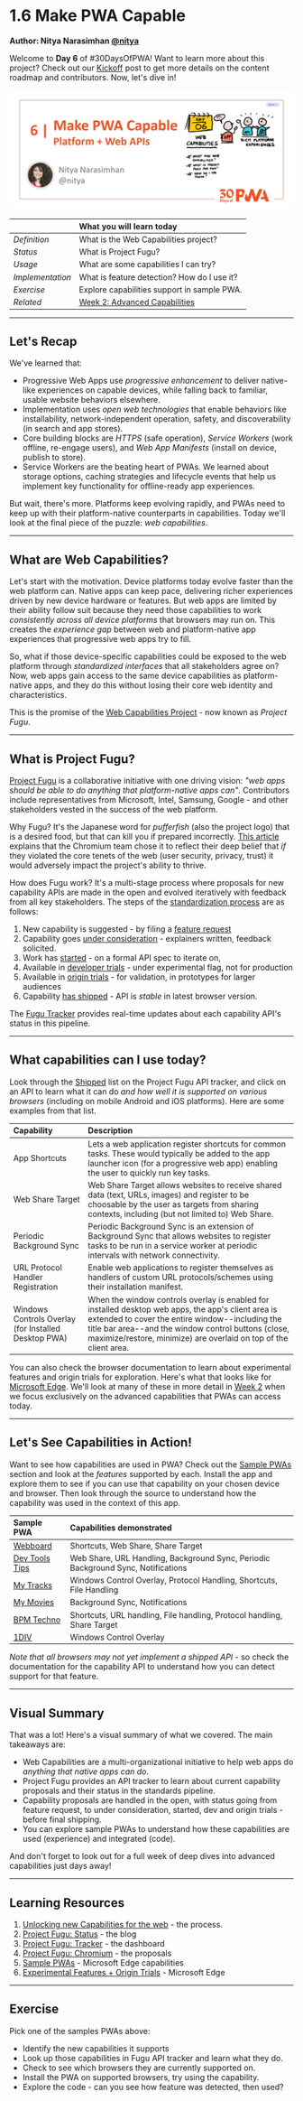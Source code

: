 # 1.6 Make PWA Capable

**Author: Nitya Narasimhan [@nitya](https://twitter.com/nitya)**

Welcome to **Day 6** of #30DaysOfPWA! Want to learn more about this project? Check out our [Kickoff](../kickoff.md) post to get more details on the content roadmap and contributors. Now, let's dive in!

![Welcome to Day 6. Make PWA Capable.](_media/day-06.jpg)

|  | What you will learn today |
|:--- |:---|
| _Definition_ | What is the Web Capabilities project? |
| _Status_ | What is Project Fugu? |
| _Usage_ | What are some capabilities I can try? |
| _Implementation_ | What is feature detection? How do I use it?  |
| _Exercise_ | Explore capabilities support in sample PWA. |
| _Related_ | [Week 2: Advanced Capabilities](../advanced-capabilities/) |

---

## Let's Recap

We've learned that:
 * Progressive Web Apps use _progressive enhancement_ to deliver native-like experiences on capable devices, while falling back to familiar, usable website behaviors elsewhere.
 * Implementation uses _open web technologies_ that enable behaviors like installability, network-independent operation, safety, and discoverability (in search and app stores).
 * Core building blocks are _HTTPS_ (safe operation), _Service Workers_ (work offline, re-engage users), and _Web App Manifests_ (install on device, publish to store). 
 * Service Workers are the beating heart of PWAs. We learned about storage options, caching strategies and lifecycle events that help us implement key functionality for offline-ready app experiences.

But wait, there's more. Platforms keep evolving rapidly, and PWAs need to keep up with their platform-native counterparts in capabilities. Today we'll look at the final piece of the puzzle: _web capabilities_.


---

## What are Web Capabilities?

Let's start with the motivation. Device platforms today evolve faster than the web platform can. Native apps can keep pace, delivering richer experiences driven by new device hardware or features. But web apps are limited by their ability follow suit because they need those capabilities to work _consistently across all device platforms_ that browsers may run on. This creates the _experience gap_ between web and platform-native app experiences that progressive web apps try to fill.

So, what if those device-specific capabilities could be exposed to the web platform through _standardized interfaces_ that all stakeholders agree on? Now, web apps gain access to the same device capabilities as platform-native apps, and they do this without losing their core web identity and characteristics.

This is the promise of the [Web Capabilities Project](https://aka.ms/learn-PWA/30Days-1.6/developers.google.com/web/updates/capabilities) - now known as _Project Fugu_. 

---

## What is Project Fugu?

[Project Fugu](https://aka.ms/learn-PWA/30Days-1.6/www.chromium.org/teams/web-capabilities-fugu) is a collaborative initiative with one driving vision: _"web apps should be able to do anything that platform-native apps can"_. Contributors include representatives from Microsoft, Intel, Samsung, Google - and other stakeholders vested in the success of the web platform.

Why Fugu? It's the Japanese word for _pufferfish_ (also the project logo) that is a desired food, but that can kill you if prepared incorrectly. [This article](https://aka.ms/learn-PWA/30Days-1.6/felixgerschau.com/web-capabilities-project-fugu-google) explains that the Chromium team chose it to reflect their deep belief that _if_ they violated the core tenets of the web (user security, privacy, trust) it would adversely impact the project's ability to thrive.

How does Fugu work? It's a multi-stage process where proposals for new capability APIs are made in the open and evolved iteratively with feedback from all key stakeholders. The steps of the [standardization process](https://aka.ms/learn-PWA/30Days-1.6/web.dev/fugu-status) are as follows:

 1. New capability is suggested - by filing a [feature request](https://aka.ms/learn-PWA/30Days-1.6/web.dev/fugu-status)
 2. Capability goes [under consideration](https://aka.ms/learn-PWA/30Days-1.6/fugu-tracker.web.app#under-consideration) - explainers written, feedback solicited.
 3. Work has [started](https://aka.ms/learn-PWA/30Days-1.6/fugu-tracker.web.app#started) - on a formal API spec to iterate on,
 4. Available in [developer trials](https://aka.ms/learn-PWA/30Days-1.6/fugu-tracker.web.app#developer-trial) - under experimental flag, not for production
 5. Available in [origin trials](https://aka.ms/learn-PWA/30Days-1.6/fugu-tracker.web.app#origin-trial) - for validation, in prototypes for larger audiences
 6. Capability [has shipped](https://aka.ms/learn-PWA/30Days-1.6/fugu-tracker.web.app#shipped) - API is _stable_ in latest browser version.

The [Fugu Tracker](https://aka.ms/learn-PWA/30Days-1.6/fugu-tracker.web.app) provides real-time updates about each capability API's status in this pipeline.

---

## What capabilities can I use today?

Look through the [Shipped](https://aka.ms/learn-PWA/30Days-1.6/fugu-tracker.web.app#shipped) list on the Project Fugu API tracker, and click on an API to learn what it can do _and how well it is supported on various browsers_ (including on mobile Android and iOS platforms). Here are some examples from that list.

| Capability | Description |
|:---|:---|
| App Shortcuts | Lets a web application register shortcuts for common tasks. These would typically be added to the app launcher icon (for a progressive web app) enabling the user to quickly run key tasks. |
| Web Share Target | Web Share Target allows websites to receive shared data (text, URLs, images) and register to be choosable by the user as targets from sharing contexts, including (but not limited to) Web Share. |
| Periodic Background Sync | Periodic Background Sync is an extension of Background Sync that allows websites to register tasks to be run in a service worker at periodic intervals with network connectivity. |
| URL Protocol Handler Registration | Enable web applications to register themselves as handlers of custom URL protocols/schemes using their installation manifest. |
| Windows Controls Overlay (for Installed Desktop PWA) | When the window controls overlay is enabled for installed desktop web apps, the app's client area is extended to cover the entire window--including the title bar area--and the window control buttons (close, maximize/restore, minimize) are overlaid on top of the client area.|

You can also check the browser documentation to learn about experimental features and origin trials for exploration. Here's what that looks like for [Microsoft Edge](https://aka.ms/learn-PWA/30Days-1.6/docs.microsoft.com/en-us/microsoft-edge/progressive-web-apps-chromium/how-to/origin-trials#features-that-are-available-to-test). We'll look at many of these in more detail in [Week 2](../advanced-capabilities/) when we focus exclusively on the advanced capabilities that PWAs can access today. 


---

## Let's See Capabilities in Action!

Want to see how capabilities are used in PWA? Check out the [Sample PWAs](https://aka.ms/learn-PWA/30Days-1.6/docs.microsoft.com/en-us/microsoft-edge/progressive-web-apps-chromium/demo-pwas) section and look at the _features_ supported by each. Install the app and explore them to see if you can use that capability on your chosen device and browser. Then look through the source to understand how the capability was used in the context of this app. 

| Sample PWA | Capabilities demonstrated |
|:---|:---|
|[Webboard](https://aka.ms/learn-PWA/30Days-1.6/docs.microsoft.com/en-us/microsoft-edge/progressive-web-apps-chromium/demo-pwas#webboard) | Shortcuts, Web Share, Share Target  |
| [Dev Tools Tips](https://aka.ms/learn-PWA/30Days-1.6/docs.microsoft.com/en-us/microsoft-edge/progressive-web-apps-chromium/demo-pwas#devtools-tips) | Web Share, URL Handling, Background Sync, Periodic Background Sync, Notifications |
| [My Tracks](https://aka.ms/learn-PWA/30Days-1.6/docs.microsoft.com/en-us/microsoft-edge/progressive-web-apps-chromium/demo-pwas#my-tracks) | Windows Control Overlay, Protocol Handling, Shortcuts, File Handling |
| [My Movies](https://aka.ms/learn-PWA/30Days-1.6/docs.microsoft.com/en-us/microsoft-edge/progressive-web-apps-chromium/demo-pwas#my-movies) | Background Sync, Notifications |
| [BPM Techno](https://aka.ms/learn-PWA/30Days-1.6/docs.microsoft.com/en-us/microsoft-edge/progressive-web-apps-chromium/demo-pwas#bpm-techno) | Shortcuts, URL handling, File handling, Protocol handling, Share Target|
| [1DIV](https://aka.ms/learn-PWA/30Days-1.6/docs.microsoft.com/en-us/microsoft-edge/progressive-web-apps-chromium/demo-pwas#1div)| Windows Control Overlay|

_Note that all browsers may not yet implement a shipped API_ - so check the documentation for the capability API to understand how you can detect support for that feature.

---

## Visual Summary

That was a lot! Here's a visual summary of what we covered. The main takeaways are:
 * Web Capabilities are a multi-organizational initiative to help web apps do _anything that native apps can do_.
 * Project Fugu provides an API tracker to learn about current capability proposals and their status in the standards pipeline.
 * Capability proposals are handled in the open, with status going from feature request, to under consideration, started, dev and origin trials - before final shipping.
 * You can explore sample PWAs to understand how these capabilities are used (experience) and integrated (code).

And don't forget to look out for a full week of deep dives into advanced capabilities just days away!

---

## Learning Resources

 1. [Unlocking new Capabilities for the web](https://aka.ms/learn-PWA/30Days-1.6/developers.google.com/web/updates/capabilities#process) - the process.
 2. [Project Fugu: Status](https://aka.ms/learn-PWA/30Days-1.6/web.dev/fugu-status) - the blog
 3. [Project Fugu: Tracker](https://aka.ms/learn-PWA/30Days-1.6/fugu-tracker.web.app#shipped) - the dashboard
 4. [Project Fugu: Chromium](https://bugs.chromium.org/p/chromium/issues/list?can=2&q=proj-fugu) - the proposals
 5. [Sample PWAs](https://aka.ms/learn-PWA/30Days-1.6/docs.microsoft.com/en-us/microsoft-edge/progressive-web-apps-chromium/demo-pwas) - Microsoft Edge capabilities
 6. [Experimental Features + Origin Trials](https://aka.ms/learn-PWA/30Days-1.6/docs.microsoft.com/en-us/microsoft-edge/progressive-web-apps-chromium/how-to/origin-trials) - Microsoft Edge

---

## Exercise

Pick one of the samples PWAs above:
 * Identify the new capabilities it supports
 * Look up those capabilities in Fugu API tracker and learn what they do.
 * Check to see which browsers they are currently supported on.
 * Install the PWA on supported browsers, try using the capability.
 * Explore the code - can you see how feature was detected, then used?